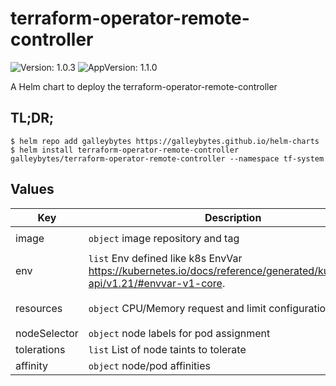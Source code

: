 # terraform-operator-remote-controller

![Version: 1.0.3](https://img.shields.io/badge/Version-1.0.3-informational?style=flat-square) ![AppVersion: 1.1.0](https://img.shields.io/badge/AppVersion-1.1.0-informational?style=flat-square)

A Helm chart to deploy the terraform-operator-remote-controller

## TL;DR;

```console
$ helm repo add galleybytes https://galleybytes.github.io/helm-charts
$ helm install terraform-operator-remote-controller galleybytes/terraform-operator-remote-controller --namespace tf-system
```

## Values

| Key | Description | Default |
|---|---|---|
| image | `object` image repository and tag | `{"repository":"ghcr.io/galleybytes/terraform-operator-remote-controller","tag":"1.1.0"}` |
| env | `list` Env defined like k8s EnvVar https://kubernetes.io/docs/reference/generated/kubernetes-api/v1.21/#envvar-v1-core. | `[]` |
| resources | `object` CPU/Memory request and limit configuration | `{"limits":{"cpu":"50m","memory":"32M"},"requests":{"cpu":"5m","memory":"32M"}}` |
| nodeSelector | `object` node labels for pod assignment | `{}` |
| tolerations | `list` List of node taints to tolerate | `[]` |
| affinity | `object` node/pod affinities | `{}` |

